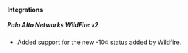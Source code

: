 
#### Integrations
##### Palo Alto Networks WildFire v2
- Added support for the new -104 status added by Wildfire.
